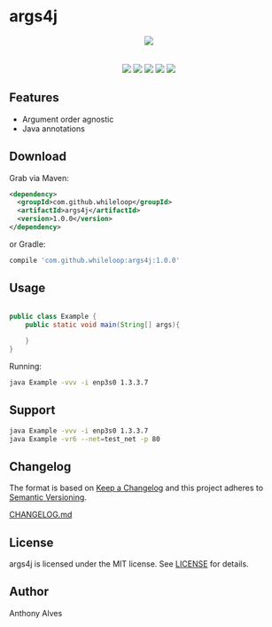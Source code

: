 args4j
=======

<p align="center">
  <img src="https://github.com/while-loop/args4j/blob/master/resources/gopherwalk.png">
  <br><br><br>
  <a href="https://godoc.org/github.com/while-loop/args4j/walk"><img src="https://img.shields.io/badge/godoc-reference-blue.svg?style=flat-square"></a>
  <a href="https://travis-ci.org/while-loop/args4j"><img src="https://img.shields.io/travis/while-loop/args4j.svg?style=flat-square"></a>
  <a href="https://github.com/while-loop/args4j/releases"><img src="https://img.shields.io/github/release/while-loop/args4j.svg?style=flat-square"></a>
  <a href="https://coveralls.io/github/while-loop/args4j"><img src="https://img.shields.io/coveralls/while-loop/args4j.svg?style=flat-square"></a>
  <a href="LICENSE"><img src="https://img.shields.io/github/license/mashape/apistatus.svg?style=flat-square"></a>
</p>


Features
--------

- Argument order agnostic
- Java annotations

Download
--------

Grab via Maven:
```xml
<dependency>
  <groupId>com.github.whileloop</groupId>
  <artifactId>args4j</artifactId>
  <version>1.0.0</version>
</dependency>
```

or Gradle:
```groovy
compile 'com.github.whileloop:args4j:1.0.0'
```


Usage
-----

```java

public class Example {
    public static void main(String[] args){
      
    }
}

```

Running:
```bash
java Example -vvv -i enp3s0 1.3.3.7
```

Support
-------

```bash
java Example -vvv -i enp3s0 1.3.3.7
java Example -vr6 --net=test_net -p 80
```

Changelog
---------

The format is based on [Keep a Changelog](http://keepachangelog.com/) 
and this project adheres to [Semantic Versioning](http://semver.org/).

[CHANGELOG.md](CHANGELOG.md)

License
-------
args4j is licensed under the MIT license. See [LICENSE](LICENSE) for details.

Author
------

Anthony Alves